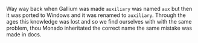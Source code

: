 Way way back when Gallium was made `auxiliary` was named `aux` but then it was
ported to Windows and it was renamed to `auxiliary`. Through the ages this
knowledge was lost and so we find ourselves with with the same problem, thou
Monado inheritated the correct name the same mistake was made in docs.
